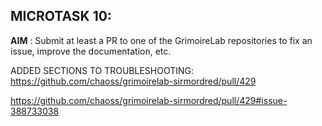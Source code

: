 ## MICROTASK 10:
**AIM** : Submit at least a PR to one of the GrimoireLab repositories to fix an issue, improve the documentation, etc.

ADDED SECTIONS TO TROUBLESHOOTING:
https://github.com/chaoss/grimoirelab-sirmordred/pull/429

https://github.com/chaoss/grimoirelab-sirmordred/pull/429#issue-388733038
